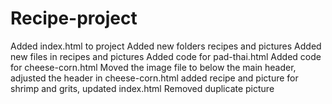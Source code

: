 # Recipe-project

Added index.html to project
Added new folders recipes and pictures
Added new files in recipes and pictures
Added code for pad-thai.html
Added code for cheese-corn.html
Moved the image file to below the main header, adjusted the header in cheese-corn.html
added recipe and picture for shrimp and grits, updated index.html
Removed duplicate picture